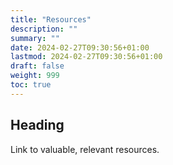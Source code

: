 ```yaml
---
title: "Resources"
description: ""
summary: ""
date: 2024-02-27T09:30:56+01:00
lastmod: 2024-02-27T09:30:56+01:00
draft: false
weight: 999
toc: true
---
```


## Heading

Link to valuable, relevant resources.

